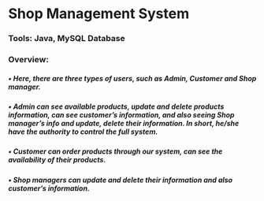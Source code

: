 # Shop Management System

### Tools: Java, MySQL Database

### Overview:

##### • Here, there are three types of users, such as Admin, Customer and Shop manager.
##### • Admin can see available products, update and delete products information, can see customer’s information, and also seeing Shop manager’s info and update, delete their information. In short, he/she have the authority to control the full system.
##### • Customer can order products through our system, can see the availability of their products.
##### • Shop managers can update and delete their information and also customer’s information.
